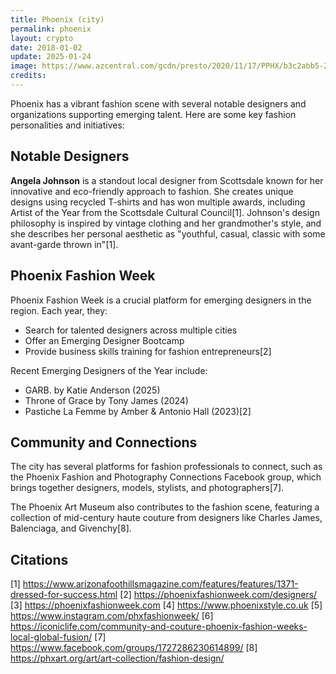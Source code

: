 ```yaml
---
title: Phoenix (city)
permalink: phoenix
layout: crypto
date: 2018-01-02
update: 2025-01-24
image: https://www.azcentral.com/gcdn/presto/2020/11/17/PPHX/b3c2abb5-2a7e-4fee-af84-5e1ef6857e49-beingdapper2.jpg
credits:
---
```


Phoenix has a vibrant fashion scene with several notable designers and organizations supporting emerging talent. Here are some key fashion personalities and initiatives:

## Notable Designers

**Angela Johnson** is a standout local designer from Scottsdale known for her innovative and eco-friendly approach to fashion. She creates unique designs using recycled T-shirts and has won multiple awards, including Artist of the Year from the Scottsdale Cultural Council[1]. Johnson's design philosophy is inspired by vintage clothing and her grandmother's style, and she describes her personal aesthetic as "youthful, casual, classic with some avant-garde thrown in"[1].

## Phoenix Fashion Week

Phoenix Fashion Week is a crucial platform for emerging designers in the region. Each year, they:
- Search for talented designers across multiple cities
- Offer an Emerging Designer Bootcamp
- Provide business skills training for fashion entrepreneurs[2]

Recent Emerging Designers of the Year include:
- GARB. by Katie Anderson (2025)
- Throne of Grace by Tony James (2024)
- Pastiche La Femme by Amber & Antonio Hall (2023)[2]

## Community and Connections

The city has several platforms for fashion professionals to connect, such as the Phoenix Fashion and Photography Connections Facebook group, which brings together designers, models, stylists, and photographers[7].

The Phoenix Art Museum also contributes to the fashion scene, featuring a collection of mid-century haute couture from designers like Charles James, Balenciaga, and Givenchy[8].

## Citations

[1] https://www.arizonafoothillsmagazine.com/features/features/1371-dressed-for-success.html
[2] https://phoenixfashionweek.com/designers/
[3] https://phoenixfashionweek.com
[4] https://www.phoenixstyle.co.uk
[5] https://www.instagram.com/phxfashionweek/
[6] https://iconiclife.com/community-and-couture-phoenix-fashion-weeks-local-global-fusion/
[7] https://www.facebook.com/groups/1727286230614899/
[8] https://phxart.org/art/art-collection/fashion-design/
